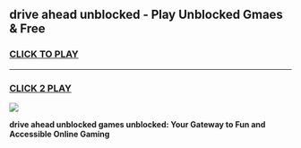 
## drive ahead unblocked - Play Unblocked Gmaes & Free
<h3>
<a href="https://news.freeplayer.one?title=drive_ahead_unblocked&ref=16F">CLICK TO PLAY</a></h3>
<hr>

<h3>
<a href="https://news.freeplayer.one?title=drive_ahead_unblocked&ref=16F">CLICK 2 PLAY</a>
  
</h3>

<a href="https://news.freeplayer.one?title=drive_ahead_unblocked&ref=16F/"><img src="https://clearcache.store/games.png"></a>


**drive ahead unblocked games unblocked: Your Gateway to Fun and Accessible Online Gaming**
